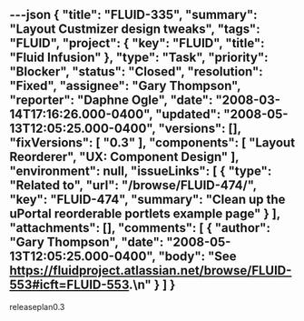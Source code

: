 ---json
{
  "title": "FLUID-335",
  "summary": "Layout Custmizer design tweaks",
  "tags": "FLUID",
  "project": {
    "key": "FLUID",
    "title": "Fluid Infusion"
  },
  "type": "Task",
  "priority": "Blocker",
  "status": "Closed",
  "resolution": "Fixed",
  "assignee": "Gary Thompson",
  "reporter": "Daphne Ogle",
  "date": "2008-03-14T17:16:26.000-0400",
  "updated": "2008-05-13T12:05:25.000-0400",
  "versions": [],
  "fixVersions": [
    "0.3"
  ],
  "components": [
    "Layout Reorderer",
    "UX: Component Design"
  ],
  "environment": null,
  "issueLinks": [
    {
      "type": "Related to",
      "url": "/browse/FLUID-474/",
      "key": "FLUID-474",
      "summary": "Clean up the uPortal reorderable portlets example page"
    }
  ],
  "attachments": [],
  "comments": [
    {
      "author": "Gary Thompson",
      "date": "2008-05-13T12:05:25.000-0400",
      "body": "See <https://fluidproject.atlassian.net/browse/FLUID-553#icft=FLUID-553>.\n"
    }
  ]
}
---
releaseplan0.3

        